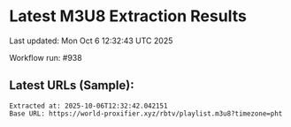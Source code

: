 # Latest M3U8 Extraction Results

Last updated: Mon Oct  6 12:32:43 UTC 2025

Workflow run: #938

## Latest URLs (Sample):
```
Extracted at: 2025-10-06T12:32:42.042151
Base URL: https://world-proxifier.xyz/rbtv/playlist.m3u8?timezone=pht

```
